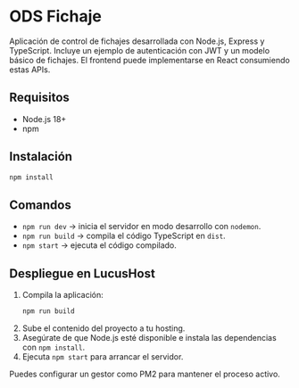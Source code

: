 # ODS Fichaje

Aplicación de control de fichajes desarrollada con Node.js, Express y TypeScript. Incluye un ejemplo de autenticación con JWT y un modelo básico de fichajes. El frontend puede implementarse en React consumiendo estas APIs.

## Requisitos
- Node.js 18+
- npm

## Instalación
```bash
npm install
```

## Comandos
- `npm run dev` &rarr; inicia el servidor en modo desarrollo con `nodemon`.
- `npm run build` &rarr; compila el código TypeScript en `dist`.
- `npm start` &rarr; ejecuta el código compilado.

## Despliegue en LucusHost
1. Compila la aplicación:
   ```bash
   npm run build
   ```
2. Sube el contenido del proyecto a tu hosting.
3. Asegúrate de que Node.js esté disponible e instala las dependencias con `npm install`.
4. Ejecuta `npm start` para arrancar el servidor.

Puedes configurar un gestor como PM2 para mantener el proceso activo.
